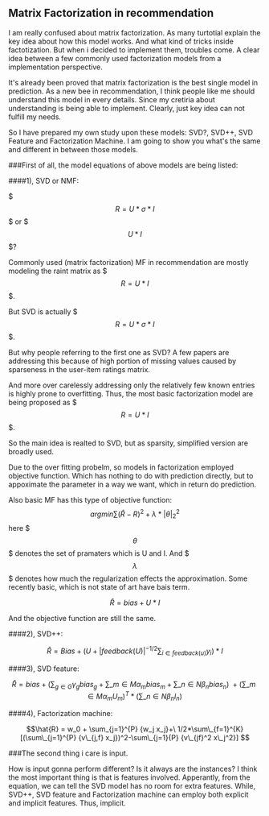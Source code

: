 ## Matrix Factorization in recommendation


I am really confused about matrix factorization. 
As many turtotial explain the key idea about how this model works. And what kind of tricks inside factotization.
But when i decided to implement them, troubles come.
A clear idea between a few commonly used factorization models from a implementation perspective.

It's already been proved that matrix factorization is the best single model in prediction. As a new bee in recommendation, I think people like me should understand this model in every details.
Since my cretiria about understanding is being able to implement. Clearly, just key idea can not fulfill my needs.

So I have prepared my own study upon these models: SVD?, SVD++, SVD Feature and Factorization Machine. I am going to show you what's the same and different in between those models.


###First of all, the model equations of above models are being listed:

####1),  SVD or NMF: 

$$$R = U * \sigma * I $$$ or $$$ U*I $$$?

Commonly used (matrix factorization) MF in recommendation are mostly modeling the raint matrix as $$$R = U*I$$$.

But SVD is actually $$$ R = U* \sigma * I $$$.

But why people referring to the first one as SVD? A few papers are addressing this because of high portion of missing values caused by sparseness in the user-item ratings matrix. 

And more over carelessly addressing only the relatively few known entries is highly prone to overfitting. Thus, the most basic factorization model are being proposed as $$$R = U*I$$$. 

So the main idea is realted to SVD, but as sparsity, simplified version are broadly used.

Due to the over fitting probelm, so models in factorization employed objective function. Which has nothing to do with prediction directly, but to appoximate the parameter in a way we want, which in return do prediction.

Also basic MF has this type of objective function: $$ argmin \sum{(\hat{R} - R)}^2 + \lambda*|\theta|_2^2 $$
here $$$\theta$$$ denotes the set of pramaters which is U and I. And $$$\lambda$$$ denotes how much the regularization effects the approximation.
Some recently basic, which is not state of art have bais term. 

$$ \hat{R} = bias + U*I $$

And the objective function are still the same.

####2), SVD++:

$$ \hat{R} =  Bias + (U+|feedback(U)|^{-1/2} \sum_{i \in feedback(u)} y_i)*I $$

####3), SVD feature:

$$ \hat{R} = bias+(\sum_{g \in G} {\gamma_g bias_g}+ \sum\_{m \in M} {\alpha_m bias_m}+ \sum\_{n \in N} {\beta_n bias_n} ) \
+(\sum\_{m \in M} {\alpha_m U_m})^T * (\sum\_{n \in N} {\beta_n I_n})
$$

####4), Factorization machine:

$$\hat{R} = w_0 + \sum_{j=1}^{P} {w_j x_j}+\
1/2*\sum\_{f=1}^{K} [(\sum\_{j=1}^{P} {v\_{j,f} x_j})^2-\sum\_{j=1}{P} {v\_{jf}^2 x\_j^2}] $$


###The second thing i care is input. 

How is input gonna perform different? Is it always are the instances? 
I think the most important thing is that is features involved. Apperantly, from the equation, we can tell the SVD model has no room for extra features.
While, SVD++, SVD feature and Factorization machine can employ both explicit and implicit features.
Thus, implicit.



